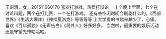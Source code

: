 王语清，女，201511060170
喜欢打游戏，热爱打辩论。
十个晚上里面，七个在讨论辩题，两个在打比赛，一个在打游戏。
还有些空闲时间会刷剧什么的。《西部世界》《生活大爆炸》《神探夏洛克》等等等等
上大学看的书越来越少了，心痛。喜欢《百年孤独》《无声告白》《局外人》好多好多。
当然啦，最重要的娱乐活动还是守望先锋哈哈哈。
